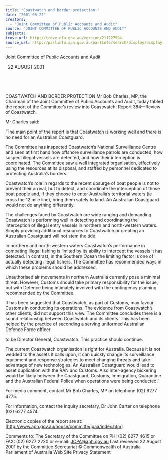 ```yaml
---
title: "Coastwatch and border protection."
date: "2001-08-22"
creators:
  - "Joint Committee of Public Accounts and Audit"
source: "JOINT COMMITTEE OF PUBLIC ACCOUNTS AND AUDIT"
subjects:
trove_url: http://trove.nla.gov.au/version/211227594
source_url: http://parlinfo.aph.gov.au/parlInfo/search/display/display.w3p;query=Id%3A%22media/pressrel/J2I56%22
---
```


 

 Joint Committee of Public Accounts and Audit

   22 AUGUST 2001

  

  

 COASTWATCH AND BORDER PROTECTION Mr Bob Charles, MP, the Chairman of the Joint Committee of Public Accounts and Audit, today tabled the report of the Committee’s review into Coastwatch: Report 384—Review of Coastwatch.

 Mr Charles said:

 ‘The main point of the report is that Coastwatch is working well and there is no need for an Australian Coastguard.

 The Committee has inspected Coastwatch’s National Surveillance Centre and seen at first hand how offshore surveillance patrols are conducted, how suspect illegal vessels are detected, and how their interception is coordinated. The Committee saw a well integrated organisation, effectively using the resources at its disposal, and staffed by personnel dedicated to protecting Australia’s borders.

 Coastwatch’s role in regards to the recent upsurge of boat people is not to prevent their arrival, but to detect, and coordinate the interception of those boat people and, if they choose to enter Australia’s territorial waters (ie cross the 12 mile line), bring them safely to land. An Australian Coastguard would not do anything differently.

 The challenges faced by Coastwatch are wide ranging and demanding. Coastwatch is performing well in detecting and coordinating the interception of illegal entry vessels in northern and north-western waters. Simply providing additional resources to Coastwatch or creating an Australian Coastguard will not stem the tide.

 In northern and north-western waters Coastwatch’s performance in combating illegal fishing is limited by its ability to intercept the vessels it has detected. In contrast, in the Southern Ocean the limiting factor is one of actually detecting illegal fishers. The Committee has recommended ways in which these problems should be addressed.

 Unauthorised air movements in northern Australia currently pose a minimal threat. However, Customs should take primary responsibility for the issue, but with Defence being intimately involved with the contingency planning recommended by the Committee.

 It has been suggested that Coastwatch, as part of Customs, may favour Customs in conducting its operations. The evidence from Coastwatch’s other clients, did not support this view. The Committee concludes there is a sound relationship between Coastwatch and its clients. This has been helped by the practice of seconding a serving uniformed Australian Defence Force officer

 to be Director General, Coastwatch. This practice should continue.

 The current Coastwatch organisation is right for Australia. Because it is not wedded to the assets it calls upon, it can quickly change its surveillance equipment and response strategies to meet changing threats and take advantage of new technologies. An Australian Coastguard would lead to asset duplication with the RAN and Customs. Also inter-agency bickering would be likely between the Coastguard, Customs, Immigration, Quarantine and the Australian Federal Police when operations were being conducted.’

 For media comment, contact Mr Bob Charles, MP on telephone (02) 6277 4775.

 For information, contact the inquiry secretary, Dr John Carter on telephone (02) 6277 4574.

 Electronic copies of the report are at:  [http://www.aph.gov.au/house/committe/jpaa/index.htm]

 

 Comments to: The Secretary of the Committee on PH: (02) 6277 4615 or FAX: (02) 6277 2220 or e-mail: JCPA@aph.gov.au Last reviewed 22 August 2001 by the Committee Secretariat © Commonwealth of Australia Parliament of Australia Web Site Privacy Statement

